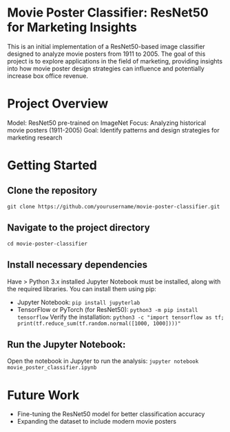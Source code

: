 # Movie Poster Classifier: ResNet50 for Marketing Insights
This is an initial implementation of a ResNet50-based image classifier designed to analyze movie posters from 1911 to 2005. The goal of this project is to explore applications in the field of marketing, providing insights into how movie poster design strategies can influence and potentially increase box office revenue.

# Project Overview
Model: ResNet50 pre-trained on ImageNet
Focus: Analyzing historical movie posters (1911-2005)
Goal: Identify patterns and design strategies for marketing research

# Getting Started
## Clone the repository
```git clone https://github.com/yourusername/movie-poster-classifier.git```

## Navigate to the project directory
```cd movie-poster-classifier```

## Install necessary dependencies
Have > Python 3.x installed
Jupyter Notebook must be installed, along with the required libraries. You can install them using pip:
- Jupyter Notebook:
  ```pip install jupyterlab```
- TensorFlow or PyTorch (for ResNet50):
  ```python3 -m pip install tensorflow```
  Verify the installation:
  ```python3 -c "import tensorflow as tf; print(tf.reduce_sum(tf.random.normal([1000, 1000])))"```

## Run the Jupyter Notebook:
Open the notebook in Jupyter to run the analysis:
```jupyter notebook movie_poster_classifier.ipynb```

# Future Work
- Fine-tuning the ResNet50 model for better classification accuracy
- Expanding the dataset to include modern movie posters
